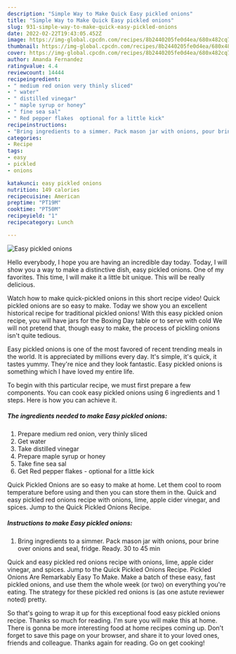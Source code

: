 ```yaml
---
description: "Simple Way to Make Quick Easy pickled onions"
title: "Simple Way to Make Quick Easy pickled onions"
slug: 931-simple-way-to-make-quick-easy-pickled-onions
date: 2022-02-22T19:43:05.452Z
image: https://img-global.cpcdn.com/recipes/8b2440205fe0d4ea/680x482cq70/easy-pickled-onions-recipe-main-photo.jpg
thumbnail: https://img-global.cpcdn.com/recipes/8b2440205fe0d4ea/680x482cq70/easy-pickled-onions-recipe-main-photo.jpg
cover: https://img-global.cpcdn.com/recipes/8b2440205fe0d4ea/680x482cq70/easy-pickled-onions-recipe-main-photo.jpg
author: Amanda Fernandez
ratingvalue: 4.4
reviewcount: 14444
recipeingredient:
- " medium red onion very thinly sliced"
- " water"
- " distilled vinegar"
- " maple syrup or honey"
- " fine sea sal"
- " Red pepper flakes  optional for a little kick"
recipeinstructions:
- "Bring ingredients to a simmer. Pack mason jar with onions, pour brine over onions and seal, fridge. Ready. 30 to 45 min"
categories:
- Recipe
tags:
- easy
- pickled
- onions

katakunci: easy pickled onions 
nutrition: 149 calories
recipecuisine: American
preptime: "PT19M"
cooktime: "PT50M"
recipeyield: "1"
recipecategory: Lunch

---
```



![Easy pickled onions](https://img-global.cpcdn.com/recipes/8b2440205fe0d4ea/680x482cq70/easy-pickled-onions-recipe-main-photo.jpg)

Hello everybody, I hope you are having an incredible day today. Today, I will show you a way to make a distinctive dish, easy pickled onions. One of my favorites. This time, I will make it a little bit unique. This will be really delicious.

Watch how to make quick-pickled onions in this short recipe video! Quick pickled onions are so easy to make. Today we show you an excellent historical recipe for traditional pickled onions! With this easy pickled onion recipe, you will have jars for the Boxing Day table or to serve with cold We will not pretend that, though easy to make, the process of pickling onions isn&#39;t quite tedious.

Easy pickled onions is one of the most favored of recent trending meals in the world. It is appreciated by millions every day. It's simple, it's quick, it tastes yummy. They're nice and they look fantastic. Easy pickled onions is something which I have loved my entire life.


To begin with this particular recipe, we must first prepare a few components. You can cook easy pickled onions using 6 ingredients and 1 steps. Here is how you can achieve it.

<!--inarticleads1-->

##### The ingredients needed to make Easy pickled onions:

1. Prepare  medium red onion, very thinly sliced
1. Get  water
1. Take  distilled vinegar
1. Prepare  maple syrup or honey
1. Take  fine sea sal
1. Get  Red pepper flakes - optional for a little kick


Quick Pickled Onions are so easy to make at home. Let them cool to room temperature before using and then you can store them in the. Quick and easy pickled red onions recipe with onions, lime, apple cider vinegar, and spices. Jump to the Quick Pickled Onions Recipe. 

<!--inarticleads2-->

##### Instructions to make Easy pickled onions:

1. Bring ingredients to a simmer. Pack mason jar with onions, pour brine over onions and seal, fridge. Ready. 30 to 45 min


Quick and easy pickled red onions recipe with onions, lime, apple cider vinegar, and spices. Jump to the Quick Pickled Onions Recipe. Pickled Onions Are Remarkably Easy To Make. Make a batch of these easy, fast pickled onions, and use them the whole week (or two) on everything you&#39;re eating. The strategy for these pickled red onions is (as one astute reviewer noted) pretty. 

So that's going to wrap it up for this exceptional food easy pickled onions recipe. Thanks so much for reading. I'm sure you will make this at home. There is gonna be more interesting food at home recipes coming up. Don't forget to save this page on your browser, and share it to your loved ones, friends and colleague. Thanks again for reading. Go on get cooking!
